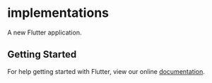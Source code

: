 # implementations

A new Flutter application.

## Getting Started

For help getting started with Flutter, view our online
[documentation](https://flutter.io/).
